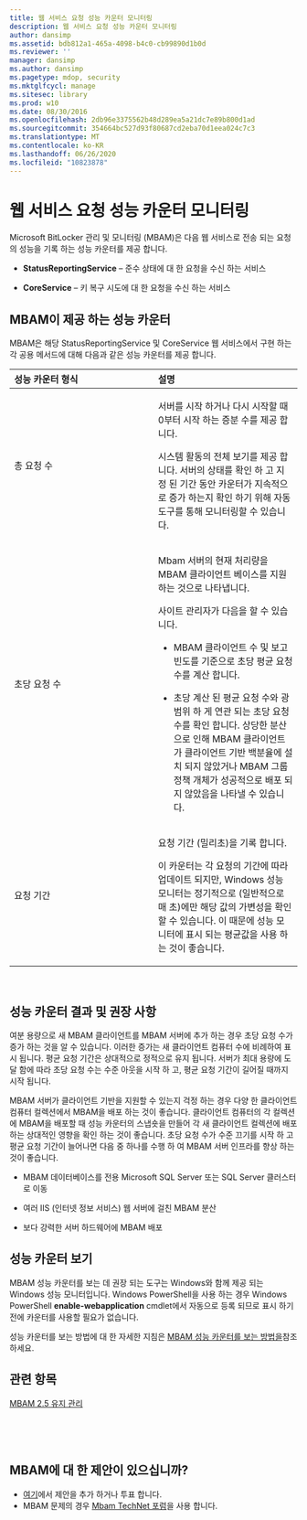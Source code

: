 ```yaml
---
title: 웹 서비스 요청 성능 카운터 모니터링
description: 웹 서비스 요청 성능 카운터 모니터링
author: dansimp
ms.assetid: bdb812a1-465a-4098-b4c0-cb99890d1b0d
ms.reviewer: ''
manager: dansimp
ms.author: dansimp
ms.pagetype: mdop, security
ms.mktglfcycl: manage
ms.sitesec: library
ms.prod: w10
ms.date: 08/30/2016
ms.openlocfilehash: 2db96e3375562b48d289ea5a21dc7e89b800d1ad
ms.sourcegitcommit: 354664bc527d93f80687cd2eba70d1eea024c7c3
ms.translationtype: MT
ms.contentlocale: ko-KR
ms.lasthandoff: 06/26/2020
ms.locfileid: "10823878"
---
```

# 웹 서비스 요청 성능 카운터 모니터링


Microsoft BitLocker 관리 및 모니터링 (MBAM)은 다음 웹 서비스로 전송 되는 요청의 성능을 기록 하는 성능 카운터를 제공 합니다.

-   **StatusReportingService** – 준수 상태에 대 한 요청을 수신 하는 서비스

-   **CoreService** – 키 복구 시도에 대 한 요청을 수신 하는 서비스

## MBAM이 제공 하는 성능 카운터


MBAM은 해당 StatusReportingService 및 CoreService 웹 서비스에서 구현 하는 각 공용 메서드에 대해 다음과 같은 성능 카운터를 제공 합니다.

<table>
<colgroup>
<col width="50%" />
<col width="50%" />
</colgroup>
<thead>
<tr class="header">
<th align="left">성능 카운터 형식</th>
<th align="left">설명</th>
</tr>
</thead>
<tbody>
<tr class="odd">
<td align="left"><p>총 요청 수</p></td>
<td align="left"><p>서버를 시작 하거나 다시 시작할 때 0부터 시작 하는 증분 수를 제공 합니다.</p>
<p>시스템 활동의 전체 보기를 제공 합니다. 서버의 상태를 확인 하 고 지정 된 기간 동안 카운터가 지속적으로 증가 하는지 확인 하기 위해 자동 도구를 통해 모니터링할 수 있습니다.</p></td>
</tr>
<tr class="even">
<td align="left"><p>초당 요청 수</p></td>
<td align="left"><p>Mbam 서버의 현재 처리량을 MBAM 클라이언트 베이스를 지원 하는 것으로 나타냅니다.</p>
<p>사이트 관리자가 다음을 할 수 있습니다.</p>
<ul>
<li><p>MBAM 클라이언트 수 및 보고 빈도를 기준으로 초당 평균 요청 수를 계산 합니다.</p></li>
<li><p>초당 계산 된 평균 요청 수와 광범위 하 게 연관 되는 초당 요청 수를 확인 합니다. 상당한 분산으로 인해 MBAM 클라이언트가 클라이언트 기반 백분율에 설치 되지 않았거나 MBAM 그룹 정책 개체가 성공적으로 배포 되지 않았음을 나타낼 수 있습니다.</p></li>
</ul></td>
</tr>
<tr class="odd">
<td align="left"><p>요청 기간</p></td>
<td align="left"><p>요청 기간 (밀리초)을 기록 합니다.</p>
<p>이 카운터는 각 요청의 기간에 따라 업데이트 되지만, Windows 성능 모니터는 정기적으로 (일반적으로 매 초)에만 해당 값의 가변성을 확인할 수 있습니다. 이 때문에 성능 모니터에 표시 되는 평균값을 사용 하는 것이 좋습니다.</p></td>
</tr>
</tbody>
</table>

 

## 성능 카운터 결과 및 권장 사항


여분 용량으로 새 MBAM 클라이언트를 MBAM 서버에 추가 하는 경우 초당 요청 수가 증가 하는 것을 알 수 있습니다. 이러한 증가는 새 클라이언트 컴퓨터 수에 비례하여 표시 됩니다. 평균 요청 기간은 상대적으로 정적으로 유지 됩니다. 서버가 최대 용량에 도달 함에 따라 초당 요청 수는 수준 아웃을 시작 하 고, 평균 요청 기간이 길어질 때까지 시작 됩니다.

MBAM 서버가 클라이언트 기반을 지원할 수 있는지 걱정 하는 경우 다양 한 클라이언트 컴퓨터 컬렉션에서 MBAM을 배포 하는 것이 좋습니다. 클라이언트 컴퓨터의 각 컬렉션에 MBAM을 배포할 때 성능 카운터의 스냅숏을 만들어 각 새 클라이언트 컬렉션에 배포 하는 상대적인 영향을 확인 하는 것이 좋습니다. 초당 요청 수가 수준 끄기를 시작 하 고 평균 요청 기간이 늘어나면 다음 중 하나를 수행 하 여 MBAM 서버 인프라를 향상 하는 것이 좋습니다.

-   MBAM 데이터베이스를 전용 Microsoft SQL Server 또는 SQL Server 클러스터로 이동

-   여러 IIS (인터넷 정보 서비스) 웹 서버에 걸친 MBAM 분산

-   보다 강력한 서버 하드웨어에 MBAM 배포

## 성능 카운터 보기


MBAM 성능 카운터를 보는 데 권장 되는 도구는 Windows와 함께 제공 되는 Windows 성능 모니터입니다. Windows PowerShell을 사용 하는 경우 Windows PowerShell **enable-webapplication** cmdlet에서 자동으로 등록 되므로 표시 하기 전에 카운터를 사용할 필요가 없습니다.

성능 카운터를 보는 방법에 대 한 자세한 지침은 [MBAM 성능 카운터를 보는 방법을](https://go.microsoft.com/fwlink/?LinkId=393457)참조 하세요.



## 관련 항목


[MBAM 2.5 유지 관리](maintaining-mbam-25.md)

 

 


## MBAM에 대 한 제안이 있으십니까?
- [여기](http://mbam.uservoice.com/forums/268571-microsoft-bitlocker-administration-and-monitoring)에서 제안을 추가 하거나 투표 합니다. 
- MBAM 문제의 경우 [Mbam TechNet 포럼](https://social.technet.microsoft.com/Forums/home?forum=mdopmbam)을 사용 합니다.


